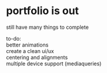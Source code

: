 # portfolio is out

still have many things to complete

to-do: <br>
better animations <br>
create a clean ui/ux <br>
centering and alignments <br>
multiple device support (mediaqueries)
